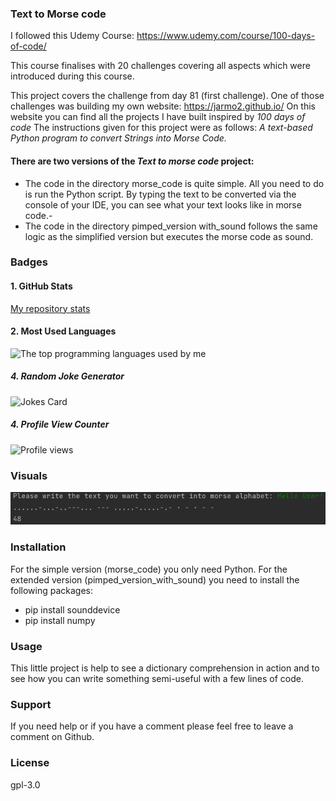 ### Text to Morse code

I followed this Udemy Course: https://www.udemy.com/course/100-days-of-code/

This course finalises with 20 challenges covering all aspects which were introduced during this course.

This project covers the challenge from day 81 (first challenge). One of those challenges was building my own website:
https://jarmo2.github.io/ 
On this website you can find all the projects I have built inspired by _100 days of code_
The instructions given for this project were as follows:
_A text-based Python program to convert Strings into Morse Code._

#### There are two versions of the _Text to morse code_ project:
- The code in the directory morse_code is quite simple. All you need to do is run the Python script.
By typing the text to be converted via the console of your IDE, you can see what your text looks like in morse code.-
- The code in the directory pimped_version with_sound follows the same logic as the simplified version but executes the morse code as sound.
### Badges

#### 1. GitHub Stats
[My repository stats](https://github-readme-stats.vercel.app/api?username=Jarmo2&show_icons=true)
#### 2. Most Used Languages
![The top programming languages used by me](https://github-readme-stats.vercel.app/api/top-langs/?username=Jarmo2&theme=blue-green)

##### 4. Random Joke Generator
![Jokes Card](https://readme-jokes.vercel.app/api)

##### 4. Profile View Counter
![Profile views](https://komarev.com/ghpvc/?username=Jarmo2)


### Visuals
![img.png](screenshot.png)

### Installation

For the simple version (morse_code) you only need Python.
For the extended version (pimped_version_with_sound) you need to install the following packages:
- pip install sounddevice
- pip install numpy
### Usage

This little project is help to see a dictionary comprehension in action and to see how you can write something semi-useful with a few lines of code.

### Support

If you need help or if you have a comment please feel free to leave a comment on Github.


### License

gpl-3.0